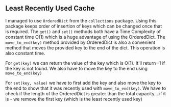 ## Least Recently Used Cache

I managed to use ``OrderedDict`` from the ``collections`` package.
Using this package keeps order of insertion of keys which can be changed once that is required. The ``get()`` and ``set()`` methods both have a Time Complexity of constant time O(1) which is a huge advantage of using the OrderedDict. The ``move_to_end(key)`` method provided by OrderedDict is also a convenient method that moves the provided key to the end of the dict. This operation is also constant time.

For ``get(key)`` we can return the value of the key which is O(1). It'll return -1 if the key is not found. We also have to move the key to the end using ``move_to_end(key)``

For ``set(key, value)`` we have to first add the key and also move the key to the end to show that it was recently used with ``move_to_end(key)``. We have to check if the length of the OrderedDict is greater than the total capacity... if it is - we remove the first key (which is the least recently used key)